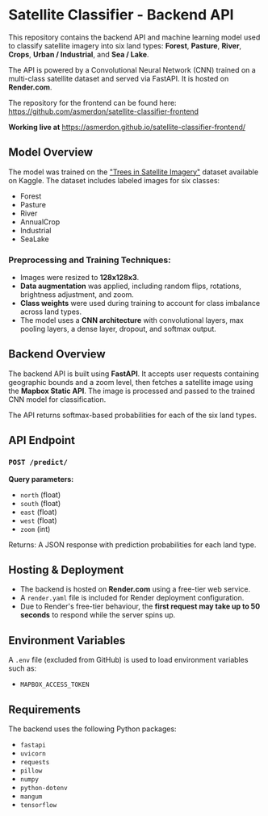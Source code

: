 # Satellite Classifier - Backend API

This repository contains the backend API and machine learning model used to classify satellite imagery into six land types: **Forest**, **Pasture**, **River**, **Crops**, **Urban / Industrial**, and **Sea / Lake**.

The API is powered by a Convolutional Neural Network (CNN) trained on a multi-class satellite dataset and served via FastAPI. It is hosted on **Render.com**.

The repository for the frontend can be found here: https://github.com/asmerdon/satellite-classifier-frontend

**Working live at** https://asmerdon.github.io/satellite-classifier-frontend/

## Model Overview
The model was trained on the ["Trees in Satellite Imagery"](https://www.kaggle.com/datasets/mcagriaksoy/trees-in-satellite-imagery) dataset available on Kaggle. The dataset includes labeled images for six classes:
- Forest  
- Pasture  
- River  
- AnnualCrop  
- Industrial  
- SeaLake  

### Preprocessing and Training Techniques:
- Images were resized to **128x128x3**.
- **Data augmentation** was applied, including random flips, rotations, brightness adjustment, and zoom.
- **Class weights** were used during training to account for class imbalance across land types.
- The model uses a **CNN architecture** with convolutional layers, max pooling layers, a dense layer, dropout, and softmax output.


## Backend Overview

The backend API is built using **FastAPI**. It accepts user requests containing geographic bounds and a zoom level, then fetches a satellite image using the **Mapbox Static API**. The image is processed and passed to the trained CNN model for classification.

The API returns softmax-based probabilities for each of the six land types.


## API Endpoint

### `POST /predict/`

**Query parameters:**
- `north` (float)
- `south` (float)
- `east` (float)
- `west` (float)
- `zoom` (int)

Returns: A JSON response with prediction probabilities for each land type.


## Hosting & Deployment

- The backend is hosted on **Render.com** using a free-tier web service.
- A `render.yaml` file is included for Render deployment configuration.
- Due to Render's free-tier behaviour, the **first request may take up to 50 seconds** to respond while the server spins up.


## Environment Variables

A `.env` file (excluded from GitHub) is used to load environment variables such as:

- `MAPBOX_ACCESS_TOKEN`

## Requirements

The backend uses the following Python packages:

- `fastapi`  
- `uvicorn`  
- `requests`  
- `pillow`  
- `numpy`  
- `python-dotenv`  
- `mangum`  
- `tensorflow`



